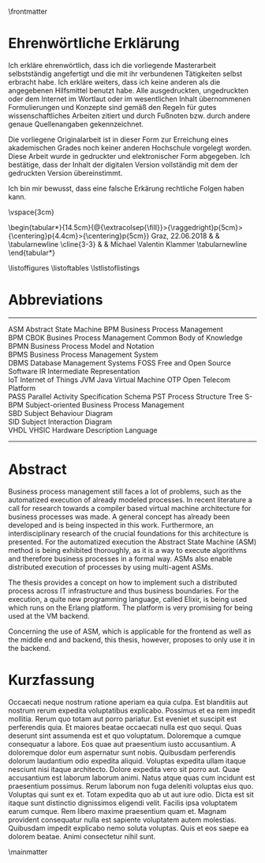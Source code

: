 \frontmatter

Ehrenwörtliche Erklärung
================================================================================

Ich erkläre ehrenwörtlich, dass ich die vorliegende Masterarbeit selbstständig angefertigt
und die mit ihr verbundenen Tätigkeiten selbst erbracht habe. Ich erkläre weiters, dass ich keine
anderen als die angegebenen Hilfsmittel benutzt habe. Alle ausgedruckten, ungedruckten
oder dem Internet im Wortlaut oder im wesentlichen Inhalt übernommenen Formulierungen
und Konzepte sind gemäß den Regeln für gutes wissenschaftliches Arbeiten
zitiert und durch Fußnoten bzw. durch andere genaue Quellenangaben gekennzeichnet.

Die vorliegene Originalarbeit ist in dieser Form zur Erreichung eines akademischen Grades noch keiner
anderen Hochschule vorgelegt worden. Diese Arbeit wurde in gedruckter und elektronischer Form
abgegeben. Ich bestätige, dass der Inhalt der digitalen Version vollständig mit dem der gedruckten
Version übereinstimmt.

Ich bin mir bewusst, dass eine falsche Erkärung rechtliche Folgen haben kann.

\vspace{3cm}

\begin{tabular*}{14.5cm}{@{\extracolsep{\fill}}>{\raggedright}p{5cm}>{\centering}p{4.4cm}>{\centering}p{5cm}}
Graz, 22.06.2018 &  & \tabularnewline \cline{3-3} &  & Michael Valentin Klammer \tabularnewline \end{tabular*}

\listoffigures
\listoftables
\lstlistoflistings


Abbreviations
================================================================================

-------- -----------------------------------------------------------------------
ASM      Abstract State Machine
BPM      Business Process Management                                         
BPM CBOK Busines Process Management Common Body of Knowledge
BPMN     Business Process Model and Notation                                 
BPMS     Business Process Management System                                  
DBMS     Database Management Systems
FOSS     Free and Open Source Software
IR       Intermediate Representation                                         
IoT      Internet of Things
JVM      Java Virtual Machine
OTP      Open Telecom Platform                                               
PASS     Parallel Activity Specification Schema
PST      Process Structure Tree
S-BPM    Subject-oriented Business Process Management                        
SBD      Subject Behaviour Diagram                                           
SID      Subject Interaction Diagram                                         
VHDL     VHSIC Hardware Description Language
-------- -----------------------------------------------------------------------






Abstract
================================================================================

Business process management still faces a lot of problems, such as the automatized
execution of already modeled processes.
In recent literature a call for research towards a compiler based virtual machine
architecture for business processes was made. A general concept has already been developed
and is being inspected in this work. Furthermore, an interdisciplinary research of the crucial
foundations for this architecture is presented.
For the automatized execution the Abstract State Machine (ASM) method is being exhibited
thoroughly, as it is a way to execute algorithms and therefore business processes
in a formal way. ASMs also enable distributed execution of processes by using multi-agent
ASMs.

The thesis provides a concept on how to implement such a distributed process
across IT infrastructure and thus business boundaries. For the execution,
a quite new programming language, called Elixir, is being used which runs
on the Erlang platform. The platform is very promising for being used at the
VM backend.

Concerning the use of ASM, which is applicable for the frontend as well as the middle end and backend, this thesis, however, proposes to only use it in the backend. 

Kurzfassung
================================================================================

Occaecati neque nostrum ratione aperiam ea quia culpa. Est blanditiis aut nostrum rerum expedita voluptatibus explicabo. Possimus et ea rem impedit mollitia. Rerum quo totam aut porro pariatur. Est eveniet et suscipit est perferendis quia. Et maiores beatae occaecati nulla est quo sequi.
Quas deserunt sint assumenda est et quo voluptatum. Doloremque a cumque consequatur a labore. Eos quae aut praesentium iusto accusantium.
A doloremque dolor eum aspernatur sunt nobis. Quibusdam perferendis dolorum laudantium odio expedita aliquid. Voluptas expedita ullam itaque nesciunt nisi itaque architecto. Dolore expedita vero sit porro aut.
Quae accusantium est laborum laborum animi. Natus atque quas cum incidunt est praesentium possimus. Rerum laborum non fuga deleniti voluptas eius quo. Voluptas qui sunt ex et. Totam expedita quo ab ut aut iure odio. Dicta est sit itaque sunt distinctio dignissimos eligendi velit.
Facilis ipsa voluptatem earum cumque. Rem libero maxime praesentium quam et. Magnam provident consequatur nulla est sapiente voluptatem autem molestias. Quibusdam impedit explicabo nemo soluta voluptas. Quis et eos saepe ea dolorem beatae. Animi consectetur nihil sunt.

\mainmatter

